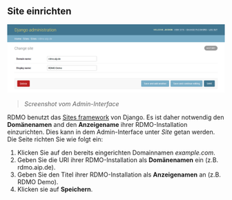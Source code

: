 Site einrichten
---------------

![](../_static/img/screens/site.png)
> *Screenshot vom Admin-Interface*

RDMO benutzt das [Sites framework](https://docs.djangoproject.com/en/stable/ref/contrib/sites) von Django. Es ist daher notwendig den **Domänenamen** and den **Anzeigename** ihrer RDMO-Installation einzurichten. Dies kann in dem Admin-Interface unter *Site* getan werden. Die Seite richten Sie wie folgt ein:

1. Klicken Sie auf den bereits eingerichten Domainnamen *example.com*.
1. Geben Sie die URI ihrer RDMO-Installation als **Domänenamen** ein (z.B. rdmo.aip.de).
1. Geben Sie den Titel ihrer RDMO-Installation als **Anzeigenamen** an (z.B. RDMO Demo).
1. Klicken sie auf **Speichern**.
